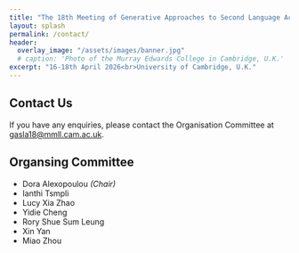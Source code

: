 ```yaml
---
title: "The 18th Meeting of Generative Approaches to Second Language Acquisition"
layout: splash
permalink: /contact/
header:
  overlay_image: "/assets/images/banner.jpg"
  # caption: 'Photo of the Murray Edwards College in Cambridge, U.K.'
excerpt: "16-18th April 2026<br>University of Cambridge, U.K."
---
```


## Contact Us

If you have any enquiries, please contact the Organisation Committee at <a href="mailto:gasla18@mmll.cam.ac.uk" target="_blank">gasla18@mmll.cam.ac.uk</a>. 

## Organsing Committee

* Dora Alexopoulou _(Chair)_
* Ianthi Tsmpli
* Lucy Xia Zhao
* Yidie Cheng
* Rory Shue Sum Leung
* Xin Yan
* Miao Zhou
